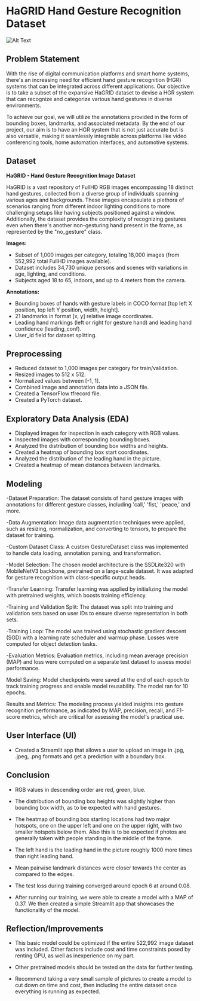 # HaGRID Hand Gesture Recognition Dataset
![Alt Text](https://github.com/hukenovs/hagrid/blob/master/images/hagrid.jpg?raw=true)

## Problem Statement

With the rise of digital communication platforms and smart home systems, there's an increasing need for efficient hand gesture recognition (HGR) systems that can be integrated across different applications. Our objective is to take a subset of the expansive HaGRID dataset to devise a HGR system that can recognize and categorize various hand gestures in diverse environments.

To achieve our goal, we will utilize the annotations provided in the form of bounding boxes, landmarks, and associated metadata. By the end of our project, our aim is to have an HGR system that is not just accurate but is also versatile, making it seamlessly integrable across platforms like video conferencing tools, home automation interfaces, and automotive systems.

## Dataset

**HaGRID - Hand Gesture Recognition Image Dataset**

HaGRID is a vast repository of FullHD RGB images encompassing 18 distinct hand gestures, collected from a diverse group of individuals spanning various ages and backgrounds. These images encapsulate a plethora of scenarios ranging from different indoor lighting conditions to more challenging setups like having subjects positioned against a window. Additionally, the dataset provides the complexity of recognizing gestures even when there's another non-gesturing hand present in the frame, as represented by the "no_gesture" class.

**Images:**
- Subset of 1,000 images per category, totaling 18,000 images (from 552,992 total FullHD images available).
- Dataset includes 34,730 unique persons and scenes with variations in age, lighting, and conditions.
- Subjects aged 18 to 65, indoors, and up to 4 meters from the camera.

**Annotations:**
- Bounding boxes of hands with gesture labels in COCO format [top left X position, top left Y position, width, height].
- 21 landmarks in format [x, y] relative image coordinates.
- Leading hand markings (left or right for gesture hand) and leading hand confidence (leading_conf).
- User_id field for dataset splitting.

## Preprocessing

- Reduced dataset to 1,000 images per category for train/validation.
- Resized images to 512 x 512.
- Normalized values between [-1, 1].
- Combined image and annotation data into a JSON file.
- Created a TensorFlow tfrecord file.
- Created a PyTorch dataset.

## Exploratory Data Analysis (EDA)

- Displayed images for inspection in each category with RGB values.
- Inspected images with corresponding bounding boxes.
- Analyzed the distribution of bounding box widths and heights.
- Created a heatmap of bounding box start coordinates.
- Analyzed the distribution of the leading hand in the picture.
- Created a heatmap of mean distances between landmarks.

## Modeling

-Dataset Preparation: The dataset consists of hand gesture images with annotations for different gesture classes, including 'call,' 'fist,' 'peace,' and more.

-Data Augmentation: Image data augmentation techniques were applied, such as resizing, normalization, and converting to tensors, to prepare the dataset for training.

-Custom Dataset Class: A custom GestureDataset class was implemented to handle data loading, annotation parsing, and transformation.

-Model Selection: The chosen model architecture is the SSDLite320 with MobileNetV3 backbone, pretrained on a large-scale dataset. It was adapted for gesture recognition with class-specific output heads.

-Transfer Learning: Transfer learning was applied by initializing the model with pretrained weights, which boosts training efficiency.

-Training and Validation Split: The dataset was split into training and validation sets based on user IDs to ensure diverse representation in both sets.

-Training Loop: The model was trained using stochastic gradient descent (SGD) with a learning rate scheduler and warmup phase. Losses were computed for object detection tasks.

-Evaluation Metrics: Evaluation metrics, including mean average precision (MAP) and loss were computed on a separate test dataset to assess model performance.

Model Saving: Model checkpoints were saved at the end of each epoch to track training progress and enable model reusability. The model ran for 10 epochs.

Results and Metrics: The modeling process yielded insights into gesture recognition performance, as indicated by MAP, precision, recall, and F1-score metrics, which are critical for assessing the model's practical use.

## User Interface (UI)

- Created a Streamlit app that allows a user to upload an image in .jpg, .jpeg, .png formats and get a prediction with a boundary box.

## Conclusion

- RGB values in descending order are red, green, blue.

- The distribution of bounding box heights was slightly higher than bounding box width, as to be expected with hand gestures.

- The heatmap of bounding box starting locations had two major hotspots, one on the upper left and one on the upper right, with two smaller hotspots below them. Also this is to be expected if photos are generally taken with people standing in the middle of the frame.

- The left hand is the leading hand in the picture roughly 1000 more times than right leading hand.

- Mean pairwise landmark distances were closer towards the center as compared to the edges.

- The test loss during training converged around epoch 6 at around 0.08.

- After running our training, we were able to create a model with a MAP of 0.37. We then created a simple Streamlit app that showcases the functionality of the model.

## Reflection/Improvements

- This basic model could be optimized if the entire 522,992 image dataset was included. Other factors include cost and time constraints posed by renting GPU, as well as inexperience on my part.

- Other pretrained models should be tested on the data for further testing.

- Recommend taking a very small sample of pictures to create a model to cut down on time and cost, then including the entire dataset once everything is running as expected.

